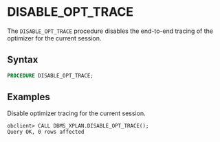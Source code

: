 # DISABLE_OPT_TRACE

The `DISABLE_OPT_TRACE` procedure disables the end-to-end tracing of the optimizer for the current session.

## Syntax

```sql
PROCEDURE DISABLE_OPT_TRACE;
```

## Examples

Disable optimizer tracing for the current session.

```shell
obclient> CALL DBMS_XPLAN.DISABLE_OPT_TRACE();
Query OK, 0 rows affected
```

